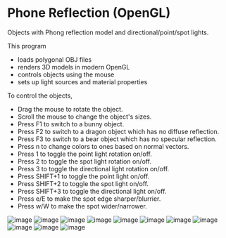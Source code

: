 # Phone Reflection (OpenGL)

Objects with Phong reflection model and directional/point/spot lights.

This program
 - loads polygonal OBJ files
 - renders 3D models in modern OpenGL
 - controls objects using the mouse
 - sets up light sources and material properties

To control the objects, 
 - Drag the mouse to rotate the object.
 - Scroll the mouse to change the object's sizes.
 - Press F1 to switch to a bunny object.
 - Press F2 to switch to a dragon object which has no diffuse reflection.
 - Press F3 to switch to a bear object which has no specular reflection.
 - Press n to change colors to ones based on normal vectors.
 - Press 1 to toggle the point light rotation on/off.
 - Press 2 to toggle the spot light rotation on/off.
 - Press 3 to toggle the directional light rotation on/off.
 - Press SHIFT+1 to toggle the point light on/off.
 - Press SHIFT+2 to toggle the spot light on/off.
 - Press SHIFT+3 to toggle the directional light on/off.
 - Press e/E to make the spot edge sharper/blurrier.
 - Press w/W to make the spot wider/narrower.

![image](https://github.com/s0sasaki/OpenGL_Practice2/blob/3dd5ba1dcb5f3e2cd71c9fce2c1ef21638418c10/screenshots/Screen%20Shot%202018-10-23%20at%2012.59.50.png)
![image](https://github.com/s0sasaki/OpenGL_Practice2/blob/3dd5ba1dcb5f3e2cd71c9fce2c1ef21638418c10/screenshots/Screen%20Shot%202018-10-23%20at%2013.00.33.png)
![image](https://github.com/s0sasaki/OpenGL_Practice2/blob/3dd5ba1dcb5f3e2cd71c9fce2c1ef21638418c10/screenshots/Screen%20Shot%202018-10-23%20at%2013.00.47.png)
![image](https://github.com/s0sasaki/OpenGL_Practice2/blob/3dd5ba1dcb5f3e2cd71c9fce2c1ef21638418c10/screenshots/Screen%20Shot%202018-10-23%20at%2013.01.16.png)
![image](https://github.com/s0sasaki/OpenGL_Practice2/blob/3dd5ba1dcb5f3e2cd71c9fce2c1ef21638418c10/screenshots/Screen%20Shot%202018-10-23%20at%2013.02.48.png)
![image](https://github.com/s0sasaki/OpenGL_Practice2/blob/3dd5ba1dcb5f3e2cd71c9fce2c1ef21638418c10/screenshots/Screen%20Shot%202018-10-23%20at%2013.02.58.png)
![image](https://github.com/s0sasaki/OpenGL_Practice2/blob/3dd5ba1dcb5f3e2cd71c9fce2c1ef21638418c10/screenshots/Screen%20Shot%202018-10-23%20at%2013.03.13.png)
![image](https://github.com/s0sasaki/OpenGL_Practice2/blob/3dd5ba1dcb5f3e2cd71c9fce2c1ef21638418c10/screenshots/Screen%20Shot%202018-10-23%20at%2013.03.23.png)
![image](https://github.com/s0sasaki/OpenGL_Practice2/blob/3dd5ba1dcb5f3e2cd71c9fce2c1ef21638418c10/screenshots/Screen%20Shot%202018-10-23%20at%2013.04.01.png)
![image](https://github.com/s0sasaki/OpenGL_Practice2/blob/3dd5ba1dcb5f3e2cd71c9fce2c1ef21638418c10/screenshots/Screen%20Shot%202018-10-23%20at%2013.04.24.png)
![image](https://github.com/s0sasaki/OpenGL_Practice2/blob/3dd5ba1dcb5f3e2cd71c9fce2c1ef21638418c10/screenshots/Screen%20Shot%202018-10-23%20at%2013.04.30.png)





